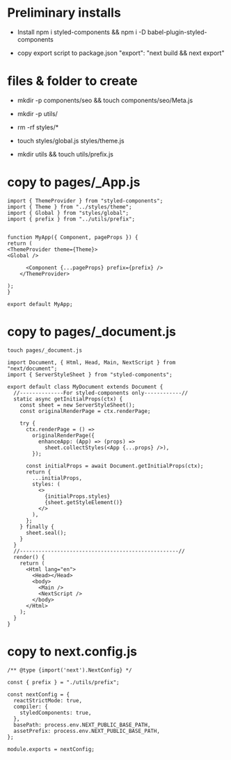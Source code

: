 # Preliminary installs

- Install
  npm i styled-components && npm i -D babel-plugin-styled-components

- copy export script to package.json
  "export": "next build && next export"

# files & folder to create

- mkdir -p components/seo && touch components/seo/Meta.js
- mkdir -p utils/
- rm -rf styles/\*
- touch styles/global.js styles/theme.js

- mkdir utils && touch utils/prefix.js

# copy to pages/\_App.js

```
import { ThemeProvider } from "styled-components";
import { Theme } from "../styles/theme";
import { Global } from "styles/global";
import { prefix } from "../utils/prefix";


function MyApp({ Component, pageProps }) {
return (
<ThemeProvider theme={Theme}>
<Global />

      <Component {...pageProps} prefix={prefix} />
    </ThemeProvider>

);
}

export default MyApp;
```

# copy to pages/\_document.js

```
touch pages/_document.js
```

```
import Document, { Html, Head, Main, NextScript } from "next/document";
import { ServerStyleSheet } from "styled-components";

export default class MyDocument extends Document {
  //--------------For styled-components only------------//
  static async getInitialProps(ctx) {
    const sheet = new ServerStyleSheet();
    const originalRenderPage = ctx.renderPage;

    try {
      ctx.renderPage = () =>
        originalRenderPage({
          enhanceApp: (App) => (props) =>
            sheet.collectStyles(<App {...props} />),
        });

      const initialProps = await Document.getInitialProps(ctx);
      return {
        ...initialProps,
        styles: (
          <>
            {initialProps.styles}
            {sheet.getStyleElement()}
          </>
        ),
      };
    } finally {
      sheet.seal();
    }
  }
  //---------------------------------------------------//
  render() {
    return (
      <Html lang="en">
        <Head></Head>
        <body>
          <Main />
          <NextScript />
        </body>
      </Html>
    );
  }
}
```

# copy to next.config.js

```
/** @type {import('next').NextConfig} */

const { prefix } = "./utils/prefix";

const nextConfig = {
  reactStrictMode: true,
  compiler: {
    styledComponents: true,
  },
  basePath: process.env.NEXT_PUBLIC_BASE_PATH,
  assetPrefix: process.env.NEXT_PUBLIC_BASE_PATH,
};

module.exports = nextConfig;

```

<!-- change the # prefix to the repo name -->
